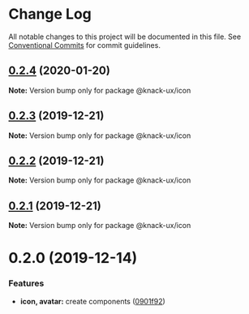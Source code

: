 # Change Log

All notable changes to this project will be documented in this file.
See [Conventional Commits](https://conventionalcommits.org) for commit guidelines.

## [0.2.4](https://github.com/knack-ux/knack-ux/compare/@knack-ux/icon@0.2.3...@knack-ux/icon@0.2.4) (2020-01-20)

**Note:** Version bump only for package @knack-ux/icon





## [0.2.3](https://github.com/knack-ux/knack-ux/compare/@knack-ux/icon@0.2.2...@knack-ux/icon@0.2.3) (2019-12-21)

**Note:** Version bump only for package @knack-ux/icon





## [0.2.2](https://github.com/knack-ux/knack-ux/compare/@knack-ux/icon@0.2.1...@knack-ux/icon@0.2.2) (2019-12-21)

**Note:** Version bump only for package @knack-ux/icon





## [0.2.1](https://github.com/knack-ux/knack-ux/compare/@knack-ux/icon@0.2.0...@knack-ux/icon@0.2.1) (2019-12-21)

**Note:** Version bump only for package @knack-ux/icon





# 0.2.0 (2019-12-14)


### Features

* **icon, avatar:** create components ([0901f92](https://github.com/knack-ux/knack-ux/commit/0901f92))

